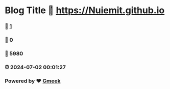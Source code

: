 # Blog Title :link: https://Nuiemit.github.io 
### :page_facing_up: [1](https://Nuiemit.github.io/tag.html) 
### :speech_balloon: 0 
### :hibiscus: 5980 
### :alarm_clock: 2024-07-02 00:01:27 
### Powered by :heart: [Gmeek](https://github.com/Meekdai/Gmeek)
